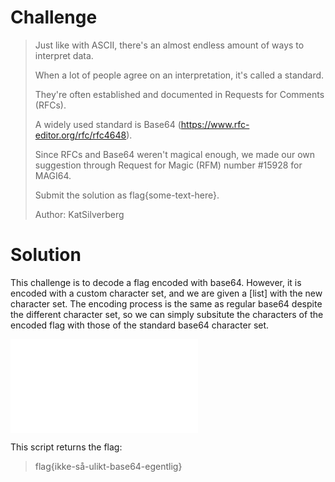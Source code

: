 # Challenge
>Just like with ASCII, there's an almost endless amount of ways to interpret data.
>
>When a lot of people agree on an interpretation, it's called a standard.
>
>They're often established and documented in Requests for Comments (RFCs).
>
>A widely used standard is Base64 (https://www.rfc-editor.org/rfc/rfc4648).
>
>Since RFCs and Base64 weren't magical enough, we made our own suggestion through Request for Magic (RFM) number #15928 for MAGI64.
>
>Submit the solution as flag{some-text-here}.
>
>Author: KatSilverberg
# Solution
This challenge is to decode a flag encoded with base64. However, it is encoded with a custom character set, and we are given a [list] with the new character set. 
The encoding process is the same as regular base64 despite the different character set, so we can simply subsitute the characters of the encoded flag with those of the standard base64 character set.

![Python example solution](Files/encoding_løsning.py)

This script returns the flag:
>flag{ikke-så-ulikt-base64-egentlig}
